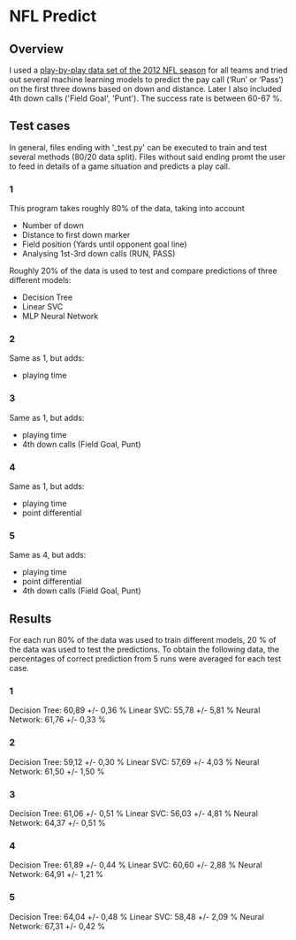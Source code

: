 # NFL Predict
## Overview
I used a [play-by-play data set of the 2012 NFL season](http://archive.advancedfootballanalytics.com/2010/04/play-by-play-data.html) for all teams and tried out several machine learning models to predict the pay call (‘Run’ or ‘Pass’) on the first three downs based on down and distance. Later I also included 4th down calls ('Field Goal', 'Punt'). The success rate is between 60-67 %.

## Test cases
In general, files ending with '_test.py' can be executed to train and test several methods (80/20 data split). Files without said ending promt the user to feed in details of a game situation and predicts a play call. 
### 1
This program takes roughly 80% of the data, taking into account

* Number of down
* Distance to first down marker
* Field position (Yards until opponent goal line)
* Analysing 1st-3rd down calls (RUN, PASS)

Roughly 20% of the data is used to test and compare predictions of three different models:

* Decision Tree
* Linear SVC
* MLP Neural Network

### 2
Same as 1, but adds:

* playing time

### 3
Same as 1, but adds:

* playing time
* 4th down calls (Field Goal, Punt)

### 4
Same as 1, but adds:

* playing time
* point differential 

### 5

Same as 4, but adds:

* playing time
* point differential
* 4th down calls (Field Goal, Punt)

## Results
For each run 80% of the data was used to train different models, 20 % of the data was used to test the predictions. To obtain the following data, the percentages of correct prediction from 5 runs were averaged for each test case.

### 1

Decision Tree:		60,89 +/- 0,36 %
Linear SVC:		    55,78 +/- 5,81 %
Neural Network:	    61,76 +/- 0,33 %	

		

### 2
Decision Tree:		59,12 +/- 0,30 %
Linear SVC:		    57,69 +/- 4,03 %
Neural Network:	    61,50 +/- 1,50 %

### 3
Decision Tree:		61,06 +/- 0,51 %
Linear SVC:		    56,03 +/- 4,81 %
Neural Network:	    64,37 +/- 0,51 %
### 4

Decision Tree:		61,89 +/- 0,44 %
Linear SVC:	        60,60 +/- 2,88 %
Neural Network:	    64,91 +/- 1,21 %
		
### 5

Decision Tree:		64,04 +/- 0,48 %
Linear SVC:		    58,48 +/- 2,09 %
Neural Network:	    67,31 +/- 0,42 %
		